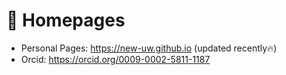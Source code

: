 # 📎 Homepages
- Personal Pages: https://new-uw.github.io (updated recently🔥)
- Orcid: https://orcid.org/0009-0002-5811-1187
